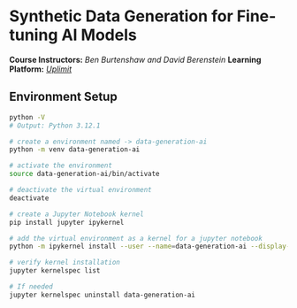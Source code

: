 # Synthetic Data Generation for Fine-tuning AI Models

**Course Instructors:**  *Ben Burtenshaw and David Berenstein*
**Learning Platform:** *[Uplimit](https://uplimit.com/)*

## Environment Setup

```bash
python -V
# Output: Python 3.12.1
```

```bash
# create a environment named -> data-generation-ai
python -m venv data-generation-ai
```

```bash
# activate the environment
source data-generation-ai/bin/activate
```
```bash
# deactivate the virtual environment
deactivate

```
```bash
# create a Jupyter Notebook kernel
pip install jupyter ipykernel

```
```bash
# add the virtual environment as a kernel for a jupyter notebook
python -m ipykernel install --user --name=data-generation-ai --display-name="Py3.12-data-generation-ai"

```
```bash
# verify kernel installation
jupyter kernelspec list

```

```bash
# If needed
jupyter kernelspec uninstall data-generation-ai

```